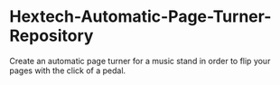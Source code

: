 # Hextech-Automatic-Page-Turner-Repository
Create an automatic page turner for a music stand in order to flip your pages with the click of a pedal. 
